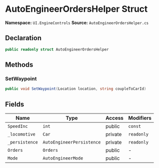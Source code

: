 # AutoEngineerOrdersHelper Struct

**Namespace:** `UI.EngineControls`
**Source:** `AutoEngineerOrdersHelper.cs`

## Declaration

```csharp
public readonly struct AutoEngineerOrdersHelper
```

## Methods

### SetWaypoint

```csharp
public void SetWaypoint(Location location, string coupleToCarId)
```

## Fields

| Name | Type | Access | Modifiers |
|------|------|--------|-----------|
| `SpeedInc` | `int` | public | `const` |
| `_locomotive` | `Car` | private | `readonly` |
| `_persistence` | `AutoEngineerPersistence` | private | `readonly` |
| `Orders` | `Orders` | public | - |
| `Mode` | `AutoEngineerMode` | public | - |

